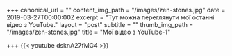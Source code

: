 +++
canonical_url = ""
content_img_path = "/images/zen-stones.jpg"
date = 2019-03-27T00:00:00Z
excerpt = "Тут можна переглянути мої останні відео з YouTube."
layout = "post"
subtitle = ""
thumb_img_path = "/images/zen-stones.jpg"
title = "Мої відео з YouTube-1"

+++
{{< youtube dsknA27fMG4 >}}